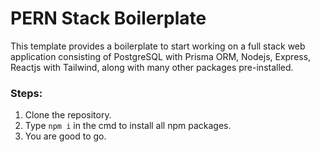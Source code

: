 # PERN Stack Boilerplate

This template provides a boilerplate to start working on a full stack web application consisting of PostgreSQL with Prisma ORM, Nodejs, Express, Reactjs with Tailwind, along with many other packages pre-installed.

### Steps:

1. Clone the repository.
2. Type `npm i` in the cmd to install all npm packages.
3. You are good to go.

